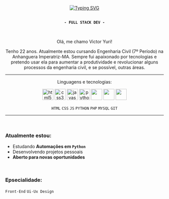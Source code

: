 <div align="center" text-align="center">
  <a href="https://git.io/typing-svg"><img src="https://readme-typing-svg.demolab.com?font=Libre+Barcode+128+Text&size=100&pause=500&color=FFFFFF&center=true&vCenter=true&width=435&height=150&lines=waves;%E0%BC%84" alt="Typing SVG" /></a>
  </a>
  <br><br>
  
  **`- FULL STACK DEV -`**
</div>

<br>

<p align="center"> Olá, me chamo Victor Yuri!
  
<p align="center">Tenho 22 anos. Atualmente estou cursando Engenharia Civil (7º Período) na Anhanguera Imperatriz-MA. Sempre fui apaixonado por tecnologias e pretendo usar ela para aumentar a produtividade e revolucionar alguns processos da engenharia civil, e se possível, outras áreas.

<br>
<hr>

<p align="center">Linguagens e tecnologias:

<div align="center">
  <img src="https://cdn.jsdelivr.net/gh/devicons/devicon/icons/html5/html5-original.svg" height="35" alt="html5 logo"  />
  <img src="https://cdn.jsdelivr.net/gh/devicons/devicon/icons/css3/css3-original.svg" height="35" alt="css3 logo"  />
  <img src="https://cdn.jsdelivr.net/gh/devicons/devicon/icons/javascript/javascript-plain.svg" height="35" alt="javascript logo"  />     
  <img src="https://cdn.jsdelivr.net/gh/devicons/devicon@latest/icons/python/python-plain.svg" height="35" alt="python logo" />
  <img src="https://cdn.jsdelivr.net/gh/devicons/devicon@latest/icons/php/php-original.svg"  height="35"/> 
  <img src="https://cdn.jsdelivr.net/gh/devicons/devicon@latest/icons/mysql/mysql-original.svg" height="35" />  
  <img src="https://cdn.jsdelivr.net/gh/devicons/devicon@latest/icons/git/git-original.svg" height="35"/>  
</div>

<div align="center"> 
  
`HTML` `CSS` `JS` `PYTHON` `PHP` `MYSQL` `GIT`

</div>

<hr>

<br>

<h3 align="left">Atualmente estou: </h3> 

- Estudando **Automações em `Python`**
- Desenvolvendo projetos pessoais
- **Aberto para novas oportunidades**

<br>

### Epsecialidade: 
`Front-End` `Ui-Ux Design`

